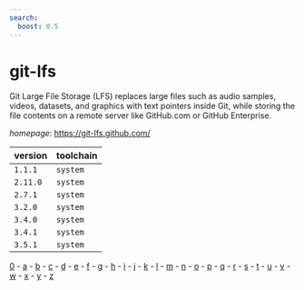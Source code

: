 ```yaml
---
search:
  boost: 0.5
---
```

# git-lfs

Git Large File Storage (LFS) replaces large files such as audio samples, videos,   datasets, and graphics with text pointers inside Git, while storing the file contents on a remote server   like GitHub.com or GitHub Enterprise.

*homepage*: <https://git-lfs.github.com/>

version | toolchain
--------|----------
``1.1.1`` | ``system``
``2.11.0`` | ``system``
``2.7.1`` | ``system``
``3.2.0`` | ``system``
``3.4.0`` | ``system``
``3.4.1`` | ``system``
``3.5.1`` | ``system``

[0](../0/index.md) - [a](../a/index.md) - [b](../b/index.md) - [c](../c/index.md) - [d](../d/index.md) - [e](../e/index.md) - [f](../f/index.md) - [g](../g/index.md) - [h](../h/index.md) - [i](../i/index.md) - [j](../j/index.md) - [k](../k/index.md) - [l](../l/index.md) - [m](../m/index.md) - [n](../n/index.md) - [o](../o/index.md) - [p](../p/index.md) - [q](../q/index.md) - [r](../r/index.md) - [s](../s/index.md) - [t](../t/index.md) - [u](../u/index.md) - [v](../v/index.md) - [w](../w/index.md) - [x](../x/index.md) - [y](../y/index.md) - [z](../z/index.md)

